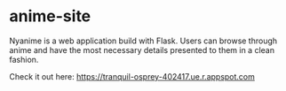 # anime-site

Nyanime is a web application build with Flask. Users can browse through anime and have the most necessary details presented to them in a clean fashion.

Check it out here: https://tranquil-osprey-402417.ue.r.appspot.com

